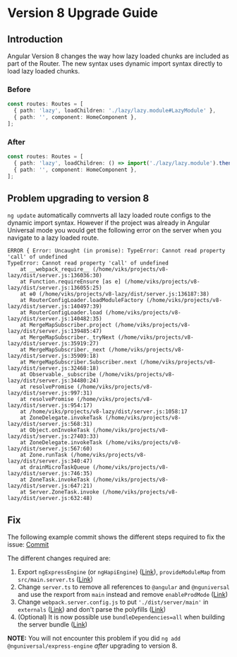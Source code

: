 # Version 8 Upgrade Guide

## Introduction
Angular Version 8 changes the way how lazy loaded chunks are included as part of the Router. The new syntax uses dynamic import 
syntax directly to load lazy loaded chunks.

### Before
```ts
const routes: Routes = [
  { path: 'lazy', loadChildren: './lazy/lazy.module#LazyModule' },
  { path: '', component: HomeComponent },
];
```

### After
```ts
const routes: Routes = [
  { path: 'lazy', loadChildren: () => import('./lazy/lazy.module').then(m => m.LazyModule) },
  { path: '', component: HomeComponent },
];
```

## Problem upgrading to version 8

`ng update` automatically comnverts all lazy loaded route configs to the dynamic import syntax. However if the project was
already in Angular Universal mode you would get the following error on the server when you navigate to a lazy loaded route.

```
ERROR { Error: Uncaught (in promise): TypeError: Cannot read property 'call' of undefined
TypeError: Cannot read property 'call' of undefined
    at __webpack_require__ (/home/viks/projects/v8-lazy/dist/server.js:136036:30)
    at Function.requireEnsure [as e] (/home/viks/projects/v8-lazy/dist/server.js:136055:25)
    at ɵ0 (/home/viks/projects/v8-lazy/dist/server.js:136187:38)
    at RouterConfigLoader.loadModuleFactory (/home/viks/projects/v8-lazy/dist/server.js:140497:39)
    at RouterConfigLoader.load (/home/viks/projects/v8-lazy/dist/server.js:140482:35)
    at MergeMapSubscriber.project (/home/viks/projects/v8-lazy/dist/server.js:139485:47)
    at MergeMapSubscriber._tryNext (/home/viks/projects/v8-lazy/dist/server.js:35919:27)
    at MergeMapSubscriber._next (/home/viks/projects/v8-lazy/dist/server.js:35909:18)
    at MergeMapSubscriber.Subscriber.next (/home/viks/projects/v8-lazy/dist/server.js:32468:18)
    at Observable._subscribe (/home/viks/projects/v8-lazy/dist/server.js:34480:24)
    at resolvePromise (/home/viks/projects/v8-lazy/dist/server.js:997:31)
    at resolvePromise (/home/viks/projects/v8-lazy/dist/server.js:954:17)
    at /home/viks/projects/v8-lazy/dist/server.js:1058:17
    at ZoneDelegate.invokeTask (/home/viks/projects/v8-lazy/dist/server.js:568:31)
    at Object.onInvokeTask (/home/viks/projects/v8-lazy/dist/server.js:27403:33)
    at ZoneDelegate.invokeTask (/home/viks/projects/v8-lazy/dist/server.js:567:60)
    at Zone.runTask (/home/viks/projects/v8-lazy/dist/server.js:340:47)
    at drainMicroTaskQueue (/home/viks/projects/v8-lazy/dist/server.js:746:35)
    at ZoneTask.invokeTask (/home/viks/projects/v8-lazy/dist/server.js:647:21)
    at Server.ZoneTask.invoke (/home/viks/projects/v8-lazy/dist/server.js:632:48)
  ```

## Fix 

The following example commit shows the different steps required to fix the issue: [Commit](https://github.com/vikerman/v8-lazy/commit/515239be1b233946e4a1d15a8712a0bc9f5490cc)

The different changes required are:

1. Export `ngExpressEngine` (or `ngHapiEngine`) ([Link](https://github.com/vikerman/v8-lazy/blob/515239be1b233946e4a1d15a8712a0bc9f5490cc/src/main.server.ts#L12)),
`provideModuleMap` from `src/main.server.ts` ([Link](https://github.com/vikerman/v8-lazy/blob/515239be1b233946e4a1d15a8712a0bc9f5490cc/src/main.server.ts#L15))
1. Change `server.ts` to remove all references to `@angular` and `@nguniversal` and use the rexport from `main` instead and remove `enableProdMode` ([Link](https://github.com/vikerman/v8-lazy/blob/515239be1b233946e4a1d15a8712a0bc9f5490cc/server.ts))
1. Change `webpack.server.config.js` to put `'./dist/server/main'` in `externals` ([Link](https://github.com/vikerman/v8-lazy/blob/515239be1b233946e4a1d15a8712a0bc9f5490cc/webpack.server.config.js#L13)) and don't parse the polyfills ([Link](https://github.com/vikerman/v8-lazy/blob/515239be1b233946e4a1d15a8712a0bc9f5490cc/webpack.server.config.js#L26))
1. (Optional) It is now possible use `bundleDependencies=all` when building the server bundle ([Link](https://github.com/vikerman/v8-lazy/blob/515239be1b233946e4a1d15a8712a0bc9f5490cc/package.json#L14))

**NOTE:** You will not encounter this problem if you did `ng add @nguniversal/express-engine` *after* upgrading to version 8.

